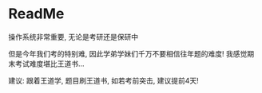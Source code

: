 # ReadMe
操作系统非常重要, 无论是考研还是保研中 

但是今年我们考的特别难, 因此学弟学妹们千万不要相信往年题的难度! 我感觉期末考试难度堪比王道书...

建议: 跟着王道学, 题目刷王道书, 如若考前突击, 建议提前4天!
